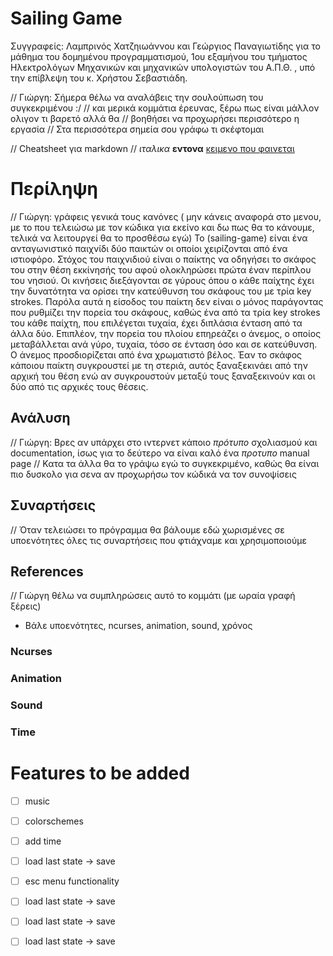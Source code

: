 # Sailing Game
Συγγραφείς: Λαμπρινός Χατζηιωάννου και Γεώργιος Παναγιωτίδης για το μάθημα
του δομημένου προγραμματισμού, 1ου εξαμήνου του τμήματος Ηλεκτρολόγων Μηχανικών
και μηχανικών υπολογιστών του Α.Π.Θ. , υπό την επίβλεψη του κ. Χρήστου
Σεβαστιάδη.

// Γιώργη: Σήμερα θέλω να αναλάβεις την σουλούπωση του συγκεκριμένου :/
// και μερικά κομμάτια έρευνας, ξέρω πως είναι μάλλον ολιγον τι βαρετό αλλά θα
// βοηθήσει να προχωρήσει περισσότερο η εργασία
// Στα περισσότερα σημεία σου γράφω τι σκέφτομαι

// Cheatsheet για markdown
// *ιταλικα* **εντονα** [κειμενο που φαινεται](link)

# Περίληψη
// Γιώργη: γράφεις γενικά τους κανόνες ( μην κάνεις αναφορά στο μενου, με το που
τελειώσω με τον κώδικα για εκείνο και δω πως θα το κάνουμε, τελικά να
λειτουργεί θα το προσθέσω εγώ)
Το (sailing-game) είναι ένα ανταγωνιστικό παιχνίδι δύο παικτών οι οποίοι χειρίζονται από ένα ιστιοφόρο. Στόχος του παιχνιδιού είναι ο παίκτης να οδηγήσει το σκάφος του στην θέση εκκίνησής του αφού ολοκληρώσει πρώτα έναν περίπλου του νησιού. Οι κινήσεις διεξάγονται σε γύρους όπου ο κάθε παίχτης έχει την δυνατότητα να ορίσει την κατεύθυνση του σκάφους του με τρία key strokes. Παρόλα αυτά η είσοδος του παίκτη δεν είναι ο μόνος παράγοντας που ρυθμίζει την πορεία του σκάφους, καθώς ένα από τα τρία key strokes του κάθε παίχτη, που επιλέγεται τυχαία, έχει διπλάσια ένταση από τα άλλα δύο. Επιπλέον, την πορεία του πλοίου επηρεάζει ο άνεμος, ο οποίος μεταβάλλεται ανά γύρο, τυχαία, τόσο σε ένταση όσο και σε κατεύθυνση. Ο άνεμος προσδιορίζεται από ένα χρωματιστό βέλος. Έαν το σκάφος κάποιου παίκτη συγκρουστεί με τη στεριά, αυτός ξαναξεκινάει από την αρχική του θέση ενώ αν συγκρουστούν μεταξύ τους ξαναξεκινούν και οι δύο από τις αρχικές τους θέσεις.

## Ανάλυση

// Γιώργη: Βρες αν υπάρχει στο ιντερνετ κάποιο *πρότυπο* σχολιασμού και 
documentation, ίσως για το δεύτερο να είναι καλό ένα *προτυπο* manual page
// Κατα τα άλλα θα το γράψω εγώ το συγκεκριμένο, καθώς θα είναι πιο δυσκολο για
σενα αν προχωρήσω τον κώδικά να τον συνοψίσεις

## Συναρτήσεις 
// Όταν τελειώσει το πρόγραμμα θα βάλουμε εδώ χωρισμένες σε υποενότητες όλες
τις συναρτήσεις που φτιάχναμε και χρησιμοποιούμε

## References 
// Γιώργη θέλω να συμπληρώσεις αυτό το κομμάτι (με ωραία γραφή ξέρεις)
- Βάλε υποενότητες, ncurses, animation, sound, χρόνος
### Ncurses

### Animation

### Sound

### Time

# Features to be added
- [ ] music
- [ ] colorschemes
- [ ] add time
- [ ] load last state -> save
- [ ] esc menu functionality
- [ ] load last state -> save
- [ ] load last state -> save
- [ ] load last state -> save


